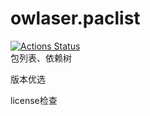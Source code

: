 # owlaser.paclist
[![Actions Status](https://github.com/owlaser/owlaser-paclist/workflows/build/badge.svg)](https://github.com/owlaser/owlaser-paclist/actions)  
包列表、依赖树

版本优选

license检查
